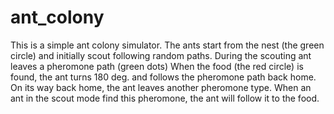 # ant_colony
This is a simple ant colony simulator. 
The ants start from the nest (the green circle) and initially scout following random paths. During the scouting ant leaves a pheromone path (green dots)
When the food (the red circle) is found, the ant turns 180 deg. and follows the pheromone path back home. On its way back home, the ant leaves another pheromone type.
When an ant in the scout mode find this pheromone, the ant will follow it to the food.
